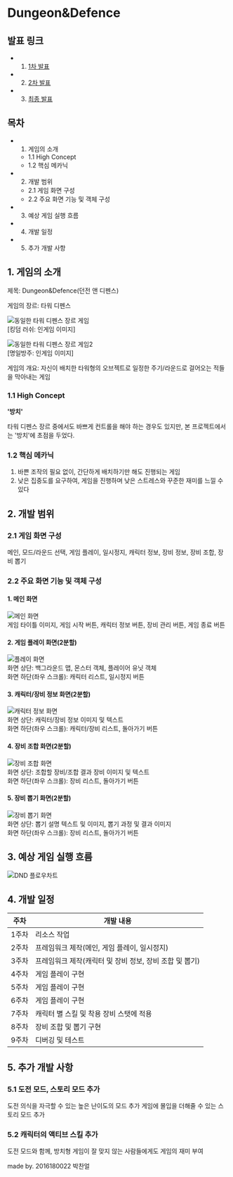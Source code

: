 # Dungeon&Defence

## 발표 링크
- 1. [1차 발표]()
- 2. [2차 발표]()
- 3. [최종 발표]()

## 목차
- 1. 게임의 소개 
	- 1.1 High Concept
	- 1.2 핵심 메카닉
- 2. 개발 범위
	- 2.1 게임 화면 구성
	- 2.2 주요 화면 기능 및 객체 구성
- 3. 예상 게임 실행 흐름
- 4. 개발 일정
- 5. 추가 개발 사항
  
  
  
## 1. 게임의 소개
제목: Dungeon&Defence(던전 앤 디펜스) 
  
게임의 장르: 타워 디펜스 

![동일한 타워 디펜스 장르 게임](https://github.com/2016180022/SGP/blob/master/tdgame1.jpg?raw=true)  
[킹덤 러쉬: 인게임 이미지]

![동일한 타워 디펜스 장르 게임2](https://github.com/2016180022/SGP/blob/master/tdgame2.jpg?raw=true)  
[명일방주: 인게임 이미지]

게임의 개요: 자신이 배치한 타워형의 오브젝트로 일정한 주기/라운드로 걸어오는 적들을 막아내는 게임  

  
### 1.1 High Concept  
**'방치'**

타워 디펜스 장르 중에서도 바쁘게 컨트롤을 해야 하는 경우도 있지만, 본 프로젝트에서는 '방치'에 초점을 두었다.
  
### 1.2 핵심 메카닉  
1. 바쁜 조작의 필요 없이, 간단하게 배치하기만 해도 진행되는 게임
2. 낮은 집중도를 요구하여, 게임을 진행하며 낮은 스트레스와 꾸준한 재미를 느낄 수 있다  
  
  
  
  
## 2. 개발 범위

### 2.1 게임 화면 구성
메인, 모드/라운드 선택, 게임 플레이, 일시정지, 캐릭터 정보, 장비 정보, 장비 조합, 장비 뽑기

### 2.2 주요 화면 기능 및 객체 구성

#### 1. 메인 화면
![메인 화면](https://github.com/2016180022/SGP/blob/master/dMain.png?raw=true)  
게임 타이틀 이미지, 게임 시작 버튼, 캐릭터 정보 버튼, 장비 관리 버튼, 게임 종료 버튼

#### 2. 게임 플레이 화면(2분할)
![플레이 화면](https://github.com/2016180022/SGP/blob/master/dPlay.png?raw=true)  
화면 상단: 백그라운드 맵, 몬스터 객체, 플레이어 유닛 객체  
화면 하단(좌우 스크롤): 캐릭터 리스트, 일시정지 버튼

#### 3. 캐릭터/장비 정보 화면(2분할)
![캐릭터 정보 화면](https://github.com/2016180022/SGP/blob/master/dCharInfo.png?raw=true)  
화면 상단: 캐릭터/장비 정보 이미지 및 텍스트  
화면 하단(좌우 스크롤): 캐릭터/장비 리스트, 돌아가기 버튼

#### 4. 장비 조합 화면(2분할)
![장비 조합 화면](https://github.com/2016180022/SGP/blob/master/dEquipSynth.png?raw=true)  
화면 상단: 조합할 장비/조합 결과 장비 이미지 및 텍스트  
화면 하단(좌우 스크롤): 장비 리스트, 돌아가기 버튼

#### 5. 장비 뽑기 화면(2분할)
![장비 뽑기 화면](https://github.com/2016180022/SGP/blob/master/dEquipGacha.png?raw=true)  
화면 상단: 뽑기 설명 텍스트 및 이미지, 뽑기 과정 및 결과 이미지  
화면 하단(좌우 스크롤): 장비 리스트, 돌아가기 버튼


## 3. 예상 게임 실행 흐름
![DND 플로우차트](https://github.com/2016180022/SGP/blob/master/dndFlowchart.png?raw=true)  
  
  
  

## 4. 개발 일정  
|주차|개발 내용|
|---|-----|
|1주차|리소스 작업|
|2주차|프레임워크 제작(메인, 게임 플레이, 일시정지)|
|3주차|프레임워크 제작(캐릭터 및 장비 정보, 장비 조합 및 뽑기)|
|4주차|게임 플레이 구현|
|5주차|게임 플레이 구현|
|6주차|게임 플레이 구현|
|7주차|캐릭터 별 스킬 및 착용 장비 스탯에 적용|
|8주차|장비 조합 및 뽑기 구현|
|9주차|디버깅 및 테스트|

## 5. 추가 개발 사항

### 5.1 도전 모드, 스토리 모드 추가
도전 의식을 자극할 수 있는 높은 난이도의 모드 추가
게임에 몰입을 더해줄 수 있는 스토리 모드 추가

### 5.2 캐릭터의 액티브 스킬 추가
도전 모드와 함께, 방치형 게임이 잘 맞지 않는 사람들에게도 게임의 재미 부여

made by. 2016180022 박찬얼
